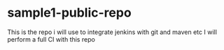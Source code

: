 # sample1-public-repo
This is the repo i will use to integrate jenkins with git and maven etc
I will perform a full CI with this repo
